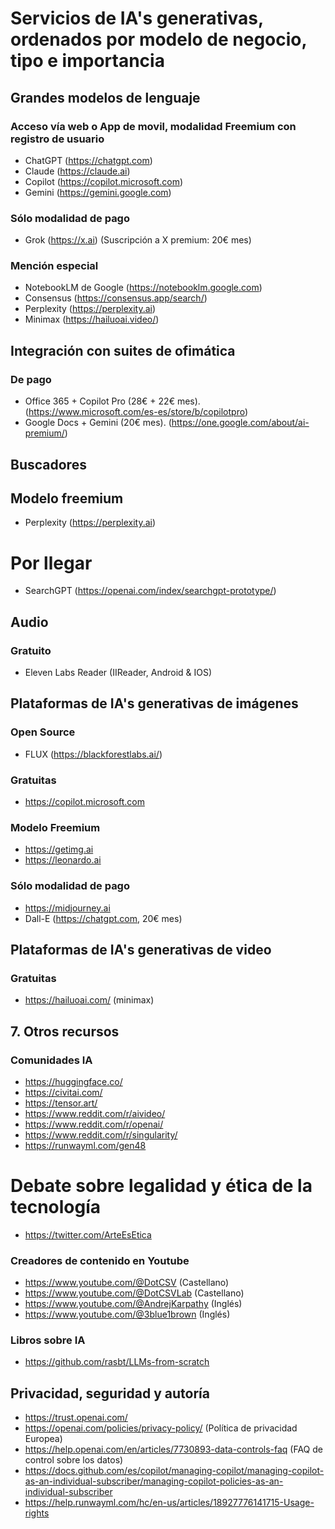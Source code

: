 # Servicios de IA's generativas, ordenados por modelo de negocio, tipo e importancia

## Grandes modelos de lenguaje
### Acceso vía web o App de movil, modalidad Freemium con registro de usuario
* ChatGPT (https://chatgpt.com)
* Claude (https://claude.ai)
* Copilot (https://copilot.microsoft.com)
* Gemini (https://gemini.google.com)

### Sólo modalidad de pago
* Grok (https://x.ai) (Suscripción a X premium: 20€ mes)

### Mención especial
* NotebookLM de Google (https://notebooklm.google.com)
* Consensus (https://consensus.app/search/)
* Perplexity (https://perplexity.ai)
* Minimax (https://hailuoai.video/)
  
## Integración con suites de ofimática
### De pago
* Office 365 + Copilot Pro (28€ + 22€ mes). (https://www.microsoft.com/es-es/store/b/copilotpro)
* Google Docs + Gemini (20€ mes). (https://one.google.com/about/ai-premium/)

## Buscadores
## Modelo freemium
* Perplexity (https://perplexity.ai)

# Por llegar
* SearchGPT (https://openai.com/index/searchgpt-prototype/)

## Audio
### Gratuito
* Eleven Labs Reader (IIReader, Android & IOS)
  
## Plataformas de IA's generativas de imágenes
### Open Source
* FLUX (https://blackforestlabs.ai/)
  
### Gratuitas
* https://copilot.microsoft.com
  
### Modelo Freemium
* https://getimg.ai
* https://leonardo.ai

### Sólo modalidad de pago
* https://midjourney.ai
* Dall-E (https://chatgpt.com, 20€ mes)

## Plataformas de IA's generativas de video
### Gratuitas
* https://hailuoai.com/ (minimax)

  
## 7. Otros recursos
### Comunidades IA
* https://huggingface.co/
* https://civitai.com/
* https://tensor.art/
* https://www.reddit.com/r/aivideo/
* https://www.reddit.com/r/openai/
* https://www.reddit.com/r/singularity/
* https://runwayml.com/gen48 

# Debate sobre legalidad y ética de la tecnología
* https://twitter.com/ArteEsEtica

### Creadores de contenido en Youtube
* https://www.youtube.com/@DotCSV (Castellano)
* https://www.youtube.com/@DotCSVLab (Castellano)
* https://www.youtube.com/@AndrejKarpathy (Inglés)
* https://www.youtube.com/@3blue1brown (Inglés)

### Libros sobre IA
* https://github.com/rasbt/LLMs-from-scratch

## Privacidad, seguridad y autoría
* https://trust.openai.com/
* https://openai.com/policies/privacy-policy/ (Política de privacidad Europea)
* https://help.openai.com/en/articles/7730893-data-controls-faq (FAQ de control sobre los datos)
* https://docs.github.com/es/copilot/managing-copilot/managing-copilot-as-an-individual-subscriber/managing-copilot-policies-as-an-individual-subscriber
* https://help.runwayml.com/hc/en-us/articles/18927776141715-Usage-rights
  
